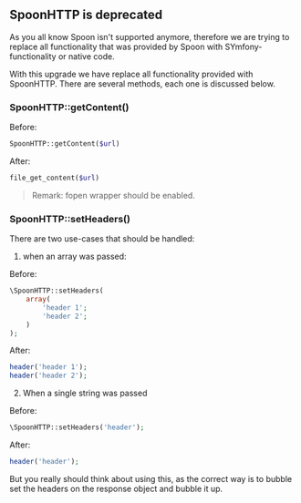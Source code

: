 ## SpoonHTTP is deprecated

As you all know Spoon isn't supported anymore, therefore we are trying to 
replace all functionality that was provided by Spoon with SYmfony-functionality
or native code. 

With this upgrade we have replace all functionality provided with SpoonHTTP. 
There are several methods, each one is discussed below.

### SpoonHTTP::getContent()

Before:

```php
SpoonHTTP::getContent($url)
```

After:

```php
file_get_content($url)
```

> Remark: fopen wrapper should be enabled.

### SpoonHTTP::setHeaders()

There are two use-cases that should be handled:

1. when an array was passed:

Before:

```php
\SpoonHTTP::setHeaders(
    array(
        'header 1';
        'header 2';
    )
);
```

After:

```php
header('header 1');
header('header 2');
```

2. When a single string was passed

Before:

```php
\SpoonHTTP::setHeaders('header');
```

After:

```php
header('header');
```

But you really should think about using this, as the correct way is to bubble 
set the headers on the response object and bubble it up.
